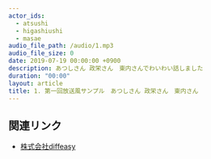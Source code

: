 ```yaml
---
actor_ids:
  - atsushi
  - higashiushi
  - masae
audio_file_path: /audio/1.mp3
audio_file_size: 0
date: 2019-07-19 00:00:00 +0900
description: あつしさん 政栄さん　東内さんでわいわい話しました
duration: "00:00"
layout: article
title: 1. 第一回放送風サンプル　あつしさん 政栄さん　東内さん
---
```


## 関連リンク

- [株式会社diffeasy](https://diffeasy.com/)
